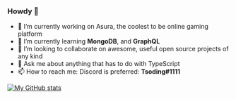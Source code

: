 ### Howdy 👋

- 🔭 I’m currently working on Asura, the coolest to be online gaming platform
- 🌱 I’m currently learning **MongoDB**, and **GraphQL**
- 👯 I’m looking to collaborate on awesome, useful open source projects of any kind 
- 💬 Ask me about anything that has to do with TypeScript
- 📫 How to reach me: Discord is preferred: **Tsoding#1111**

[![My GitHub stats](https://github-readme-stats.vercel.app/api?username=Tsoxing&count_private=true&theme=dark&hide=stars)](https://github.com/Tsoxing/tsoxing)
